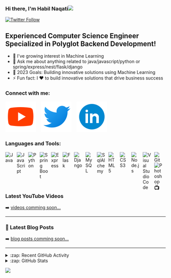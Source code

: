 ### Hi there, I'm Habil Naqati<img src="https://media.giphy.com/media/hvRJCLFzcasrR4ia7z/giphy.gif" width="3%"></a>

[![Twitter Follow](https://img.shields.io/twitter/follow/HabilNaqati?color=1DA1F2&logo=twitter&style=for-the-badge)](https://twitter.com/intent/follow?original_referer=https%3A%2F%2Fgithub.com%2FHabilNaqati&screen_name=HabilNaqati)


## Experienced Computer Science Engineer Specialized in Polyglot Backend Development!

- 🌱 I've growing interest in Machine Learning
- 💬 Ask me about anything related to java/javascript/python or spring/express/nest/flask/django
- 🥅 2023 Goals: Building innovative solutions using Machine Learning
- ⚡ Fun fact: I ❤️ to build innovative solutions that drive business success

### Connect with me:

[![Youtube](./img/youtube-light.png)](https://youtube.com/@HabilNaqati)
&nbsp;&nbsp;
[![Twitter](./img/twitter-light.svg)](https://twitter.com/HabilNaqati)
&nbsp;&nbsp;
[![LinkedIn](./img/linkedin-light.svg)](https://linkedin.com/in/HabilNaqati)

### Languages and Tools:

<img align="left" alt="Java" width="26px" src="https://cdn.jsdelivr.net/gh/devicons/devicon/icons/java/java-original.svg" style="padding-right:10px;" />
<img align="left" alt="JavaScript" width="26px" src="https://cdn.jsdelivr.net/gh/devicons/devicon/icons/javascript/javascript-original.svg" style="padding-right:10px;" />
<img align="left" alt="Python" width="26px" src="https://cdn.jsdelivr.net/gh/devicons/devicon/icons/python/python-original.svg" style="padding-right:10px;" />
<img align="left" alt="Spring Boot" width="26px" src="https://cdn.jsdelivr.net/gh/devicons/devicon/icons/spring/spring-original.svg" style="padding-right:10px;" />
<img align="left" alt="Express" width="26px" src="https://cdn.jsdelivr.net/gh/devicons/devicon/icons/express/express-original.svg" style="padding-right:10px;" />
<img align="left" alt="Flask" width="26px" src="https://cdn.jsdelivr.net/gh/devicons/devicon/icons/flask/flask-original.svg" style="padding-right:10px;" />
<img align="left" alt="Django" width="26px" src="https://cdn.jsdelivr.net/gh/devicons/devicon/icons/django/django-plain.svg" style="padding-right:10px;" />
<img align="left" alt="MySQL" width="26px" src="https://cdn.jsdelivr.net/gh/devicons/devicon/icons/mysql/mysql-original.svg" style="padding-right:10px;" />
<img align="left" alt="SqlAlchemy" width="26px" src="https://cdn.jsdelivr.net/gh/devicons/devicon/icons/sqlalchemy/sqlalchemy-original.svg" style="padding-right:10px;" />
<img align="left" alt="HTML5" width="26px" src="https://cdn.jsdelivr.net/gh/devicons/devicon/icons/html5/html5-original.svg" style="padding-right:10px;" />
<img align="left" alt="CSS3" width="26px" src="https://cdn.jsdelivr.net/gh/devicons/devicon/icons/css3/css3-original.svg" style="padding-right:10px;" />
<img align="left" alt="Node.js" width="26px" src="https://cdn.jsdelivr.net/gh/devicons/devicon/icons/nodejs/nodejs-original.svg" style="padding-right:10px;" />
<img align="left" alt="Visual Studio Code" width="26px" src="https://cdn.jsdelivr.net/gh/devicons/devicon/icons/vscode/vscode-original.svg" style="padding-right:10px;" />
<img align="left" alt="Git" width="26px" src="https://cdn.jsdelivr.net/gh/devicons/devicon/icons/git/git-original.svg" style="padding-right:10px;" />
<img align="left" alt="Photoshop" width="26px" src="https://cdn.jsdelivr.net/gh/devicons/devicon/icons/photoshop/photoshop-plain.svg" style="padding-right:10px;" />
<br />
<br />

---

### 📺 Latest YouTube Videos

<!-- YOUTUBE:START -->
<!-- YOUTUBE:END -->

➡️ [videos comming soon...](https://youtube.com/@HabilNaqati)

---

### 📕 Latest Blog Posts

<!-- BLOG-POST-LIST:START -->
<!-- BLOG-POST-LIST:END -->

➡️ [blog posts comming soon...]()

---

<details>
  <summary>:zap: Recent GitHub Activity</summary>
  
<!--START_SECTION:activity-->
<!--END_SECTION:activity-->

</details>

<details>
  <summary>:zap: GitHub Stats</summary>

  <img align="left" alt="HabilNaqati's GitHub Stats" src="https://github-readme-stats.vercel.app/api?username=HabilNaqati&show_icons=true&hide_border=false&title_color=ff652f&icon_color=FFE400&bg_color=09131B&text_color=ffffff&border_color=0c1a25" />

</details>

![](https://komarev.com/ghpvc/?username=HabilNaqati&color=brightgreen&style=plastic&label=Eyeshot)